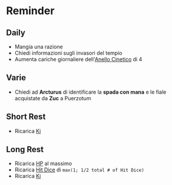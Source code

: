 # Reminder

## Daily

- Mangia una razione
- Chiedi informazioni sugli invasori del tempio
- Aumenta cariche giornaliere dell'[Anello Cinetico](../02.skills/#anello-cinetico) di 4

## Varie

- Chiedi ad __Arcturus__ di identificare la __spada con mana__ e le fiale acquistate da __Zuc__ a Puerzotum

## Short Rest

- Ricarica [Ki](../02.skills/#ki)

## Long Rest

- Ricarica [HP](../01.overview/#hp) al massimo
- Ricarica [Hit Dice](../01.overview/#hp) di `max(1; 1/2 total # of Hit Dice)`
- Ricarica [Ki](../02.skills/#ki)
